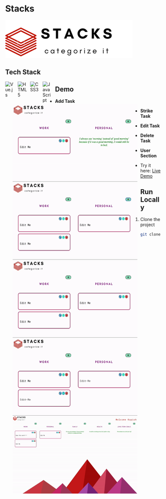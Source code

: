 # Stacks

![Logo](https://github.com/kapish-patel/Web-Development/blob/main/Project%20/to-do_app/Stacks/src/assets/Stacks.png)

## Tech Stack
<img align="left" alt="Vue.js" width="30px" style="padding-right:10px;" src="https://cdn.jsdelivr.net/gh/devicons/devicon/icons/vuejs/vuejs-original.svg" />
<img align="left" alt="HTML5" width="30px" style="padding-right:10px;" src="https://cdn.jsdelivr.net/gh/devicons/devicon/icons/html5/html5-original.svg" />
<img align="left" alt="CSS3" width="30px" style="padding-right:10px;" src="https://cdn.jsdelivr.net/gh/devicons/devicon/icons/css3/css3-original.svg" />
<img align="left" alt="JavaScript" width="30px" style="padding-right:10px;" src="https://cdn.jsdelivr.net/gh/devicons/devicon/icons/javascript/javascript-original.svg" />

## Demo

- **Add Task**
  <img align="left" alt="add task gif" style="padding-right:10px; height:250px; width:400px;" src="https://github.com/kapish-patel/Web-Development/blob/main/Project%20/Demos/add_task.gif" />

- **Strike Task**
  <img align="left" alt="add task gif" style="padding-right:10px; height:250px; width:400px;" src="https://github.com/kapish-patel/Web-Development/blob/main/Project%20/Demos/strike_task.gif" />

- **Edit Task**
  <img align="left" alt="add task gif" style="padding-right:10px; height:250px; width:400px;" src="https://github.com/kapish-patel/Web-Development/blob/main/Project%20/Demos/edit_task.gif" />

- **Delete Task**
  <img align="left" alt="add task gif" style="padding-right:10px; height:250px; width:400px;" src="https://github.com/kapish-patel/Web-Development/blob/main/Project%20/Demos/delete_task.gif" />

- **User Section**
  <img align="left" alt="add task gif" style="padding-right:10px; height:250px; width:400px;" src="https://github.com/kapish-patel/Web-Development/blob/main/Project%20/Demos/edit_user.gif" />

- Try it here: [Live Demo](https://stacks-todo.vercel.app/)

## Run Locally

1. Clone the project
   ```bash
   git clone https://link-to-project
